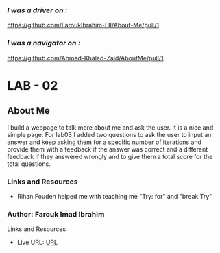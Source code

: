   ### ***I was a driver on :***   

https://github.com/FaroukIbrahim-FII/About-Me/pull/1  
### ***I was a navigator on :*** 
https://github.com/Ahmad-Khaled-Zaid/AboutMe/pull/1  


# LAB - 02

## About Me

I build a webpage to talk more about me and ask the user. It is a nice and simple page. For lab03 I added two questions to ask the user to input an answer and keep asking them for a specific number of iterations and provide them with a feedback if the answer was correct and a different feedback if they answered wrongly and to give them a total score for the total questions.

### Links and Resources

* Rihan Foudeh helped me with teaching me "Try: for" and "break Try"

### Author: Farouk Imad Ibrahim

Links and Resources

* Live URL: [URL](https://faroukibrahim-fii.github.io/About-Me/)
